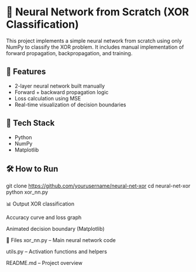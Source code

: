 # 🧠 Neural Network from Scratch (XOR Classification)

This project implements a simple neural network from scratch using only NumPy to classify the XOR problem. It includes manual implementation of forward propagation, backpropagation, and training.

## 🚀 Features
- 2-layer neural network built manually
- Forward + backward propagation logic
- Loss calculation using MSE
- Real-time visualization of decision boundaries

## 🔧 Tech Stack
- Python
- NumPy
- Matplotlib

## 🛠️ How to Run
git clone https://github.com/yourusername/neural-net-xor
cd neural-net-xor
python xor_nn.py

📊 Output
XOR classification

Accuracy curve and loss graph

Animated decision boundary (Matplotlib)

📁 Files
xor_nn.py – Main neural network code

utils.py – Activation functions and helpers

README.md – Project overview
